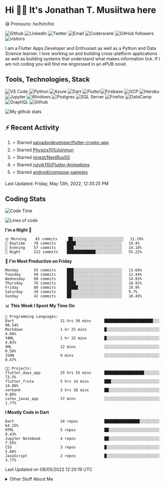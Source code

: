 # Hi 👋🏾 It's Jonathan T. Musiitwa here 

😄 Pronouns: *he/him/his*

![Github](https://img.shields.io/badge/TJonathan-lightgrey?style=social&logo=github&link=https://github.com/TJMusiitwa) ![LinkedIn](https://img.shields.io/badge/Jonathan_Musiitwa-lightgrey?style=social&logo=linkedin&link=https://www.linkedin.com/in/jonathan-musiitwa-a1107610a/) ![Twitter](https://img.shields.io/badge/TJMusiitwa-lightgrey?style=social&logo=twitter&link=https%3A%2F%2Ftwitter.com%2FTJMusiitwa) ![Email](https://img.shields.io/badge/jonamusiitwa-lightgrey?style=social&logo=microsoft-outlook&link=mailto:jonamusiitwa@outlook.com) ![Codersrank](https://img.shields.io/badge/TJMusiitwa-lightgrey?style=social&logo=codersrank&link=https://profile.codersrank.io/user/tjmusiitwa/) ![GitHub followers](https://img.shields.io/github/followers/TJMusiitwa?style=social)  ![visitors](https://visitor-badge.glitch.me/badge?page_id=TJMusiitwa.TJMusiitwa)




I am a Flutter Apps Developer and Enthusiast as well as a Python and Data Science learner. I love working on and building cross-platform applications as well as building systems that understand what makes information tick. If I am not coding you will find me engorssed in an ePUB novel.

## Tools, Technologies, Stack

![VS Code](https://img.shields.io/badge/VS_Code-blue?style=for-the-badge&logo=visual-studio-code) ![Python](https://img.shields.io/badge/Python-lightgrey?style=for-the-badge&logo=python) ![Azure](https://img.shields.io/badge/Microsoft_Azure-lightblue?style=for-the-badge&logo=microsoft-azure) ![Dart](https://img.shields.io/badge/Dart-informational?style=for-the-badge&logo=dart) ![Flutter](https://img.shields.io/badge/Flutter-informational?style=for-the-badge&logo=flutter)![Firebase](https://img.shields.io/badge/Firebase-yellow?style=for-the-badge&logo=firebase&)  ![GCP](https://img.shields.io/badge/Google_Cloud-lightgrey?style=for-the-badge&logo=google-cloud) ![Heroku](https://img.shields.io/badge/Heroku-purple?style=for-the-badge&logo=heroku)  ![Jupyter](https://img.shields.io/badge/Jupyter-lightgrey?style=for-the-badge&logo=jupyter) ![Windows](https://img.shields.io/badge/Windows-lightblue?style=for-the-badge&logo=windows) ![Postgres](https://img.shields.io/badge/Postgresql-black?style=for-the-badge&logo=postgresql) ![SQL Server](https://img.shields.io/badge/SQL_Server-red?style=for-the-badge&logo=microsoft-sql-server) ![Firefox](https://img.shields.io/badge/Firefox-important?style=for-the-badge&logo=firefox-browser&logoColor=white) ![DataCamp](https://img.shields.io/badge/Datacamp-lightgrey?style=for-the-badge&logo=datacamp) ![GraphQL](https://img.shields.io/badge/GraphQL-magenta?style=for-the-badge&logo=graphql) ![Github](https://img.shields.io/badge/Github-black?style=for-the-badge&logo=github)

![My github stats](https://github-readme-stats.vercel.app/api?username=TJMusiitwa&show_icons=true&count_private=true&theme=radical)

## ⚡ Recent Activity
<!--RECENT_ACTIVITY:start-->
1. ⭐ Starred [salvadordeveloper/flutter-crypto-app](https://github.com/salvadordeveloper/flutter-crypto-app)
2. ⭐ Starred [Physicx101/Joinmun](https://github.com/Physicx101/Joinmun)
3. ⭐ Starred [ninest/NextBusSG](https://github.com/ninest/NextBusSG)
4. ⭐ Starred [rutvik110/Flutter-Animations](https://github.com/rutvik110/Flutter-Animations)
5. ⭐ Starred [android/compose-samples](https://github.com/android/compose-samples)
<!--RECENT_ACTIVITY:end-->

<!--RECENT_ACTIVITY:last_update-->
Last Updated: Friday, May 13th, 2022, 12:35:25 PM
<!--RECENT_ACTIVITY:last_update_end-->

## Coding Stats
<!--START_SECTION:waka-->
![Code Time](http://img.shields.io/badge/Code%20Time-0-blue)

![Lines of code](https://img.shields.io/badge/From%20Hello%20World%20I%27ve%20Written-5%20Million%20lines%20of%20code-blue)

**I'm a Night 🦉** 

```text
🌞 Morning    45 commits     ██░░░░░░░░░░░░░░░░░░░░░░░   11.19% 
🌆 Daytime    78 commits     ████░░░░░░░░░░░░░░░░░░░░░   19.4% 
🌃 Evening    57 commits     ███░░░░░░░░░░░░░░░░░░░░░░   14.18% 
🌙 Night      222 commits    █████████████░░░░░░░░░░░░   55.22%

```
📅 **I'm Most Productive on Friday** 

```text
Monday       55 commits     ███░░░░░░░░░░░░░░░░░░░░░░   13.68% 
Tuesday      50 commits     ███░░░░░░░░░░░░░░░░░░░░░░   12.44% 
Wednesday    60 commits     ███░░░░░░░░░░░░░░░░░░░░░░   14.93% 
Thursday     76 commits     ████░░░░░░░░░░░░░░░░░░░░░   18.91% 
Friday       80 commits     █████░░░░░░░░░░░░░░░░░░░░   19.9% 
Saturday     39 commits     ██░░░░░░░░░░░░░░░░░░░░░░░   9.7% 
Sunday       42 commits     ██░░░░░░░░░░░░░░░░░░░░░░░   10.45%

```


📊 **This Week I Spent My Time On** 

```text
💬 Programming Languages: 
Dart                     31 hrs 56 mins      ██████████████████████░░░   90.54% 
Markdown                 1 hr 25 mins        █░░░░░░░░░░░░░░░░░░░░░░░░   4.04% 
YAML                     1 hr 25 mins        █░░░░░░░░░░░░░░░░░░░░░░░░   4.03% 
XML                      12 mins             ░░░░░░░░░░░░░░░░░░░░░░░░░   0.58% 
JSON                     9 mins              ░░░░░░░░░░░░░░░░░░░░░░░░░   0.47%

🐱‍💻 Projects: 
flutter_days_app         25 hrs 55 mins      ██████████████████░░░░░░░   73.5% 
flutter_fruta            5 hrs 14 mins       ███░░░░░░░░░░░░░░░░░░░░░░   14.86% 
verbank                  3 hrs 28 mins       ██░░░░░░░░░░░░░░░░░░░░░░░   9.88% 
cafes_javas_app          37 mins             ░░░░░░░░░░░░░░░░░░░░░░░░░   1.77%

```

**I Mostly Code in Dart** 

```text
Dart                     34 repos            ████████████████░░░░░░░░░   64.15% 
HTML                     5 repos             ██░░░░░░░░░░░░░░░░░░░░░░░   9.43% 
Jupyter Notebook         4 repos             ██░░░░░░░░░░░░░░░░░░░░░░░   7.55% 
CSS                      3 repos             █░░░░░░░░░░░░░░░░░░░░░░░░   5.66% 
JavaScript               2 repos             █░░░░░░░░░░░░░░░░░░░░░░░░   3.77%

```



 Last Updated on 08/05/2022 12:20:19 UTC
<!--END_SECTION:waka-->

<details>
  <summary>Other Stuff About Me</summary>
  
- Preference for e-books over physical books.
  
 - While Coding, Listening Music and developing useful code. ⭐️
  
  - Reading Novels, Action and Adventure, Autobiography & Biography, Comics, Detective and Mystery, Fantasy, Romance, Sci-Fi...pretty much if you know my novel genres, you already know all my movie and tv genres as well. 😉
  
  - I have a surprising affinity for musical artisits whose names start with the letter '**J**'.
  - A big Formula 1 🏎 fan...a great need for speed. Go Team **MercedesAMG**
 </details>
